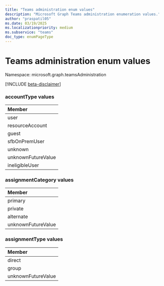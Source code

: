 ```yaml
---
title: "Teams administration enum values"
description: "Microsoft Graph Teams administration enumeration values."
author: "praspatil05"
ms.date: 03/19/2025
ms.localizationpriority: medium
ms.subservice: "teams"
doc_type: enumPageType
---
```


# Teams administration enum values

Namespace: microsoft.graph.teamsAdministration

[!INCLUDE [beta-disclaimer](../../includes/beta-disclaimer.md)]

### accountType values 

|Member|
|:---|
|user|
|resourceAccount|
|guest|
|sfbOnPremUser|
|unknown|
|unknownFutureValue|
|ineligibleUser|

### assignmentCategory values 

|Member|
|:---|
|primary|
|private|
|alternate|
|unknownFutureValue|

### assignmentType values 

|Member|
|:---|
|direct|
|group|
|unknownFutureValue|

<!-- {
  "type": "#page.annotation",
  "namespace": "microsoft.graph.teamsAdministration"
}
-->
